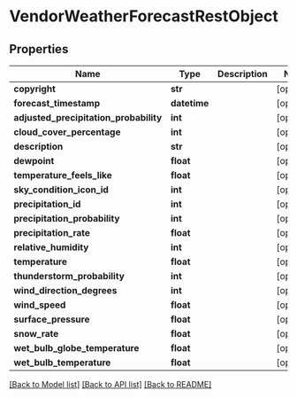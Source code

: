 # VendorWeatherForecastRestObject

## Properties
Name | Type | Description | Notes
------------ | ------------- | ------------- | -------------
**copyright** | **str** |  | [optional] 
**forecast_timestamp** | **datetime** |  | [optional] 
**adjusted_precipitation_probability** | **int** |  | [optional] 
**cloud_cover_percentage** | **int** |  | [optional] 
**description** | **str** |  | [optional] 
**dewpoint** | **float** |  | [optional] 
**temperature_feels_like** | **float** |  | [optional] 
**sky_condition_icon_id** | **int** |  | [optional] 
**precipitation_id** | **int** |  | [optional] 
**precipitation_probability** | **int** |  | [optional] 
**precipitation_rate** | **float** |  | [optional] 
**relative_humidity** | **int** |  | [optional] 
**temperature** | **float** |  | [optional] 
**thunderstorm_probability** | **int** |  | [optional] 
**wind_direction_degrees** | **int** |  | [optional] 
**wind_speed** | **float** |  | [optional] 
**surface_pressure** | **float** |  | [optional] 
**snow_rate** | **float** |  | [optional] 
**wet_bulb_globe_temperature** | **float** |  | [optional] 
**wet_bulb_temperature** | **float** |  | [optional] 

[[Back to Model list]](../README.md#documentation-for-models) [[Back to API list]](../README.md#documentation-for-api-endpoints) [[Back to README]](../README.md)

